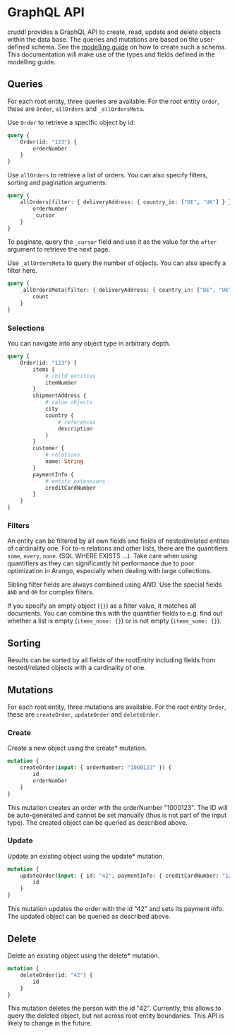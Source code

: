 # GraphQL API

cruddl provides a GraphQL API to create, read, update and delete objects within the data base. The queries and mutations
are based on the user-defined schema. See the [modelling guide](./modelling.md) on how to create such a schema. This
documentation will make use of the types and fields defined in the modelling guide.

## Queries

For each root entity, three queries are available. For the root entity `Order`, these are `Order`, `allOrders` and
`_allOrdersMeta`.

Use `Order` to retrieve a specific object by id:

```graphql
query {
    Order(id: "123") {
        orderNumber
    }
}
```

Use `allOrders` to retrieve a list of orders. You can also specify filters, sorting and pagination arguments:

```graphql
query {
    allOrders(filter: { deliveryAddress: { country_in: ["DE", "UK"] } }, orderBy: orderNumber_ASC, first: 5) {
        orderNumber
        _cursor
    }
}
```

To paginate, query the `_cursor` field and use it as the value for the `after` argument to retrieve the next page.

Use `_allOrdersMeta` to query the number of objects. You can also specify a filter here.

```graphql
query {
    _allOrdersMeta(filter: { deliveryAddress: { country_in: ["DE", "UK"] } }) {
        count
    }
}
```

### Selections

You can navigate into any object type in arbitrary depth.

```graphql
query {
    Order(id: "123") {
        items {
            # child entities
            itemNumber
        }
        shipmentAddress {
            # value objects
            city
            country {
                # references
                description
            }
        }
        customer {
            # relations
            name: String
        }
        paymentInfo {
            # entity extensions
            creditCardNumber
        }
    }
}
```

### Filters

An entity can be filtered by all own fields and fields of nested/related entites of cardinality one. For to-n relations
and other lists, there are the quantifiers `some`, `every`, `none`. (SQL WHERE EXISTS ...). Take care when using
quantifiers as they can significantly hit performance due to poor optimization in Arango, especially when dealing with
large collections.

Sibling filter fields are always combined using _AND_. Use the special fields `AND` and `OR` for complex filters.

If you specify an empty object (`{}`) as a filter value, it matches all documents. You can combine this with the
quantifier fields to e.g. find out whether a list is empty (`items_none: {}`) or is not empty (`items_some: {}`).

## Sorting

Results can be sorted by all fields of the rootEntity including fields from nested/related objects with a cardinality of
one.

## Mutations

For each root entity, three mutations are available. For the root entity `Order`, these are `createOrder`, `updateOrder`
and `deleteOrder`.

### Create

Create a new object using the create\* mutation.

```graphql
mutation {
    createOrder(input: { orderNumber: "1000123" }) {
        id
        orderNumber
    }
}
```

This mutation creates an order with the orderNumber "1000123". The ID will be auto-generated and cannot be set manually
(thus is not part of the input type). The created object can be queried as described above.

### Update

Update an existing object using the update\* mutation.

```graphql
mutation {
    updateOrder(input: { id: "42", paymentInfo: { creditCardNumber: "123-xxx" } }) {
        id
    }
}
```

This mutation updates the order with the id "42" and sets its payment info. The updated object can be queried as
described above.

## Delete

Delete an existing object using the delete\* mutation.

```graphql
mutation {
    deleteOrder(id: "42") {
        id
    }
}
```

This mutation deletes the person with the id "42". Currently, this allows to query the deleted object, but not across
root entity boundaries. This API is likely to change in the future.
